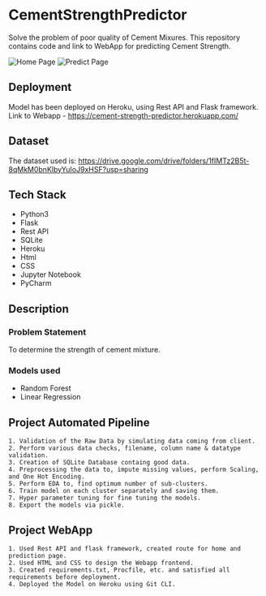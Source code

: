 # CementStrengthPredictor

Solve the problem of poor quality of Cement Mixures.
This repository contains code and link to WebApp for 
predicting Cement Strength.

![Home Page](https://user-images.githubusercontent.com/64093713/163632720-8f0145c1-fd38-4085-8029-ae957523a7d8.png)
![Predict Page](https://user-images.githubusercontent.com/64093713/163632712-a632c512-adec-4049-89a6-5b208edbbc42.png)

## Deployment
Model has been deployed on Heroku, using Rest API and 
Flask framework. Link to Webapp - 
https://cement-strength-predictor.herokuapp.com/


## Dataset
The dataset used is: https://drive.google.com/drive/folders/1fIMTz2B5t-8qMkM0bnKlbyYuIoJ9xHSF?usp=sharing

## Tech Stack
- Python3
- Flask
- Rest API
- SQLite
- Heroku
- Html
- CSS
- Jupyter Notebook
- PyCharm

## Description
### Problem Statement
To determine the strength of cement mixture.

### Models used
- Random Forest
- Linear Regression


## Project Automated Pipeline
    1. Validation of the Raw Data by simulating data coming from client.
    2. Perform various data checks, filename, column name & datatype validation.
    3. Creation of SQLite Database containg good data.
    4. Preprocessing the data to, impute missing values, perform Scaling, and One Hot Encoding.
    5. Perform EDA to, find optimum number of sub-clusters.
    6. Train model on each cluster separately and saving them.
    7. Hyper parameter tuning for fine tuning the models.
    8. Export the models via pickle.

## Project WebApp
    1. Used Rest API and flask framework, created route for home and prediction page.
    2. Used HTML and CSS to design the Webapp frontend.
    3. Created requirements.txt, Procfile, etc. and satisfied all requirements before deployment.
    4. Deployed the Model on Heroku using Git CLI.
